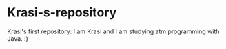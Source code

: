 # Krasi-s-repository
Krasi's first repository: 
I am Krasi and I am studying atm  programming with Java. :)
